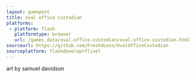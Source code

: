 ```yaml
---
layout: gamepost
title: oval office custodian
platforms:
 - platform: flash
   platformtype: browser
   url: /games_data/oval-office-custodian/oval-office-custodian.html
sourceurl: https://github.com/Fresh4Less/OvalOfficeCustodian
sourceplatform: flashdevelop+flixel
---
```

art by samuel davidson